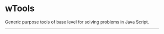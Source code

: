# wTools

Generic purpose tools of base level for solving problems in Java Script.

_ _ _ _ _ _































































